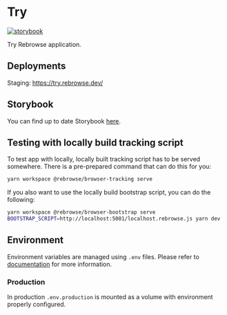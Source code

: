 # Try

[![storybook](https://raw.githubusercontent.com/storybookjs/brand/master/badge/badge-storybook.svg)](https://try.storybook.rebrowse.dev/index.html)

Try Rebrowse application.

## Deployments

Staging: https://try.rebrowse.dev/

## Storybook

You can find up to date Storybook [here](https://try.storybook.rebrowse.dev/index.html).

## Testing with locally build tracking script

To test app with locally, locally built tracking script has to be served somewhere. There is a pre-prepared command that can do this for you:

```sh
yarn workspace @rebrowse/browser-tracking serve
```

If you also want to use the locally build bootstrap script, you can do the following:

```sh
yarn workspace @rebrowse/browser-bootstrap serve
BOOTSTRAP_SCRIPT=http://localhost:5001/localhost.rebrowse.js yarn dev
```

## Environment

Environment variables are managed using `.env` files.
Please refer to [documentation](https://nextjs.org/docs/basic-features/environment-variables) for more information.

### Production

In production `.env.production` is mounted as a volume with environment properly configured.

